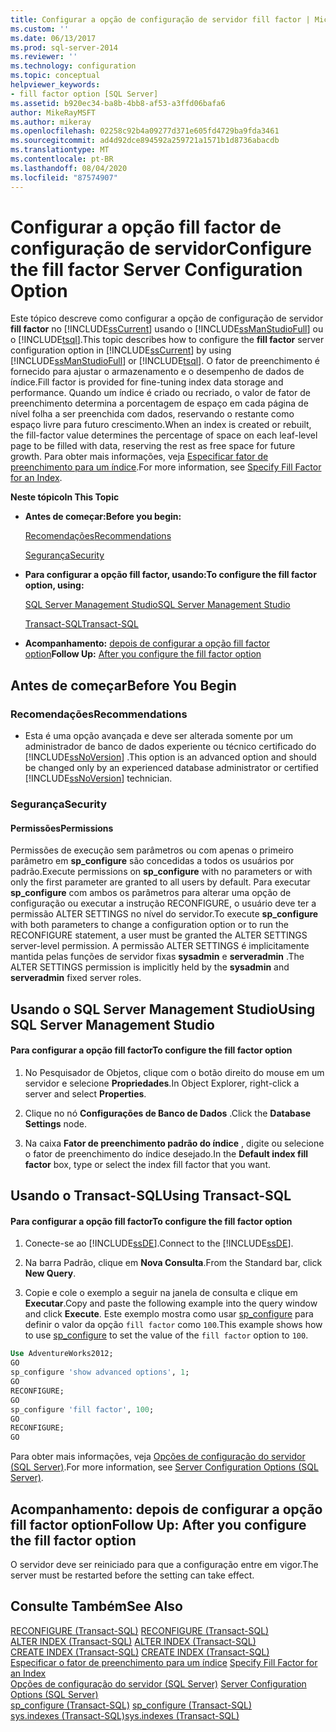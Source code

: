 ```yaml
---
title: Configurar a opção de configuração de servidor fill factor | Microsoft Docs
ms.custom: ''
ms.date: 06/13/2017
ms.prod: sql-server-2014
ms.reviewer: ''
ms.technology: configuration
ms.topic: conceptual
helpviewer_keywords:
- fill factor option [SQL Server]
ms.assetid: b920ec34-ba8b-4bb8-af53-a3ffd06bafa6
author: MikeRayMSFT
ms.author: mikeray
ms.openlocfilehash: 02258c92b4a09277d371e605fd4729ba9fda3461
ms.sourcegitcommit: ad4d92dce894592a259721a1571b1d8736abacdb
ms.translationtype: MT
ms.contentlocale: pt-BR
ms.lasthandoff: 08/04/2020
ms.locfileid: "87574907"
---
```

# <a name="configure-the-fill-factor-server-configuration-option"></a><span data-ttu-id="277be-102">Configurar a opção fill factor de configuração de servidor</span><span class="sxs-lookup"><span data-stu-id="277be-102">Configure the fill factor Server Configuration Option</span></span>
  <span data-ttu-id="277be-103">Este tópico descreve como configurar a opção de configuração de servidor **fill factor** no [!INCLUDE[ssCurrent](../../includes/sscurrent-md.md)] usando o [!INCLUDE[ssManStudioFull](../../includes/ssmanstudiofull-md.md)] ou o [!INCLUDE[tsql](../../includes/tsql-md.md)].</span><span class="sxs-lookup"><span data-stu-id="277be-103">This topic describes how to configure the **fill factor** server configuration option in [!INCLUDE[ssCurrent](../../includes/sscurrent-md.md)] by using [!INCLUDE[ssManStudioFull](../../includes/ssmanstudiofull-md.md)] or [!INCLUDE[tsql](../../includes/tsql-md.md)].</span></span> <span data-ttu-id="277be-104">O fator de preenchimento é fornecido para ajustar o armazenamento e o desempenho de dados de índice.</span><span class="sxs-lookup"><span data-stu-id="277be-104">Fill factor is provided for fine-tuning index data storage and performance.</span></span> <span data-ttu-id="277be-105">Quando um índice é criado ou recriado, o valor de fator de preenchimento determina a porcentagem de espaço em cada página de nível folha a ser preenchida com dados, reservando o restante como espaço livre para futuro crescimento.</span><span class="sxs-lookup"><span data-stu-id="277be-105">When an index is created or rebuilt, the fill-factor value determines the percentage of space on each leaf-level page to be filled with data, reserving the rest as free space for future growth.</span></span> <span data-ttu-id="277be-106">Para obter mais informações, veja [Especificar fator de preenchimento para um índice](../../relational-databases/indexes/specify-fill-factor-for-an-index.md).</span><span class="sxs-lookup"><span data-stu-id="277be-106">For more information, see [Specify Fill Factor for an Index](../../relational-databases/indexes/specify-fill-factor-for-an-index.md).</span></span>  
  
 <span data-ttu-id="277be-107">**Neste tópico**</span><span class="sxs-lookup"><span data-stu-id="277be-107">**In This Topic**</span></span>  
  
-   <span data-ttu-id="277be-108">**Antes de começar:**</span><span class="sxs-lookup"><span data-stu-id="277be-108">**Before you begin:**</span></span>  
  
     [<span data-ttu-id="277be-109">Recomendações</span><span class="sxs-lookup"><span data-stu-id="277be-109">Recommendations</span></span>](#Recommendations)  
  
     [<span data-ttu-id="277be-110">Segurança</span><span class="sxs-lookup"><span data-stu-id="277be-110">Security</span></span>](#Security)  
  
-   <span data-ttu-id="277be-111">**Para configurar a opção fill factor, usando:**</span><span class="sxs-lookup"><span data-stu-id="277be-111">**To configure the fill factor option, using:**</span></span>  
  
     [<span data-ttu-id="277be-112">SQL Server Management Studio</span><span class="sxs-lookup"><span data-stu-id="277be-112">SQL Server Management Studio</span></span>](#SSMSProcedure)  
  
     [<span data-ttu-id="277be-113">Transact-SQL</span><span class="sxs-lookup"><span data-stu-id="277be-113">Transact-SQL</span></span>](#TsqlProcedure)  
  
-   <span data-ttu-id="277be-114">**Acompanhamento:**  [depois de configurar a opção fill factor option](#FollowUp)</span><span class="sxs-lookup"><span data-stu-id="277be-114">**Follow Up:**  [After you configure the fill factor option](#FollowUp)</span></span>  
  
##  <a name="before-you-begin"></a><a name="BeforeYouBegin"></a> <span data-ttu-id="277be-115">Antes de começar</span><span class="sxs-lookup"><span data-stu-id="277be-115">Before You Begin</span></span>  
  
###  <a name="recommendations"></a><a name="Recommendations"></a> <span data-ttu-id="277be-116">Recomendações</span><span class="sxs-lookup"><span data-stu-id="277be-116">Recommendations</span></span>  
  
-   <span data-ttu-id="277be-117">Esta é uma opção avançada e deve ser alterada somente por um administrador de banco de dados experiente ou técnico certificado do [!INCLUDE[ssNoVersion](../../includes/ssnoversion-md.md)] .</span><span class="sxs-lookup"><span data-stu-id="277be-117">This option is an advanced option and should be changed only by an experienced database administrator or certified [!INCLUDE[ssNoVersion](../../includes/ssnoversion-md.md)] technician.</span></span>  
  
###  <a name="security"></a><a name="Security"></a> <span data-ttu-id="277be-118">Segurança</span><span class="sxs-lookup"><span data-stu-id="277be-118">Security</span></span>  
  
####  <a name="permissions"></a><a name="Permissions"></a> <span data-ttu-id="277be-119">Permissões</span><span class="sxs-lookup"><span data-stu-id="277be-119">Permissions</span></span>  
 <span data-ttu-id="277be-120">Permissões de execução sem parâmetros ou com apenas o primeiro parâmetro em **sp_configure** são concedidas a todos os usuários por padrão.</span><span class="sxs-lookup"><span data-stu-id="277be-120">Execute permissions on **sp_configure** with no parameters or with only the first parameter are granted to all users by default.</span></span> <span data-ttu-id="277be-121">Para executar **sp_configure** com ambos os parâmetros para alterar uma opção de configuração ou executar a instrução RECONFIGURE, o usuário deve ter a permissão ALTER SETTINGS no nível do servidor.</span><span class="sxs-lookup"><span data-stu-id="277be-121">To execute **sp_configure** with both parameters to change a configuration option or to run the RECONFIGURE statement, a user must be granted the ALTER SETTINGS server-level permission.</span></span> <span data-ttu-id="277be-122">A permissão ALTER SETTINGS é implicitamente mantida pelas funções de servidor fixas **sysadmin** e **serveradmin** .</span><span class="sxs-lookup"><span data-stu-id="277be-122">The ALTER SETTINGS permission is implicitly held by the **sysadmin** and **serveradmin** fixed server roles.</span></span>  
  
##  <a name="using-sql-server-management-studio"></a><a name="SSMSProcedure"></a> <span data-ttu-id="277be-123">Usando o SQL Server Management Studio</span><span class="sxs-lookup"><span data-stu-id="277be-123">Using SQL Server Management Studio</span></span>  
  
#### <a name="to-configure-the-fill-factor-option"></a><span data-ttu-id="277be-124">Para configurar a opção fill factor</span><span class="sxs-lookup"><span data-stu-id="277be-124">To configure the fill factor option</span></span>  
  
1.  <span data-ttu-id="277be-125">No Pesquisador de Objetos, clique com o botão direito do mouse em um servidor e selecione **Propriedades**.</span><span class="sxs-lookup"><span data-stu-id="277be-125">In Object Explorer, right-click a server and select **Properties**.</span></span>  
  
2.  <span data-ttu-id="277be-126">Clique no nó **Configurações de Banco de Dados** .</span><span class="sxs-lookup"><span data-stu-id="277be-126">Click the **Database Settings** node.</span></span>  
  
3.  <span data-ttu-id="277be-127">Na caixa **Fator de preenchimento padrão do índice** , digite ou selecione o fator de preenchimento do índice desejado.</span><span class="sxs-lookup"><span data-stu-id="277be-127">In the **Default index fill factor** box, type or select the index fill factor that you want.</span></span>  
  
##  <a name="using-transact-sql"></a><a name="TsqlProcedure"></a> <span data-ttu-id="277be-128">Usando o Transact-SQL</span><span class="sxs-lookup"><span data-stu-id="277be-128">Using Transact-SQL</span></span>  
  
#### <a name="to-configure-the-fill-factor-option"></a><span data-ttu-id="277be-129">Para configurar a opção fill factor</span><span class="sxs-lookup"><span data-stu-id="277be-129">To configure the fill factor option</span></span>  
  
1.  <span data-ttu-id="277be-130">Conecte-se ao [!INCLUDE[ssDE](../../includes/ssde-md.md)].</span><span class="sxs-lookup"><span data-stu-id="277be-130">Connect to the [!INCLUDE[ssDE](../../includes/ssde-md.md)].</span></span>  
  
2.  <span data-ttu-id="277be-131">Na barra Padrão, clique em **Nova Consulta**.</span><span class="sxs-lookup"><span data-stu-id="277be-131">From the Standard bar, click **New Query**.</span></span>  
  
3.  <span data-ttu-id="277be-132">Copie e cole o exemplo a seguir na janela de consulta e clique em **Executar**.</span><span class="sxs-lookup"><span data-stu-id="277be-132">Copy and paste the following example into the query window and click **Execute**.</span></span> <span data-ttu-id="277be-133">Este exemplo mostra como usar [sp_configure](/sql/relational-databases/system-stored-procedures/sp-configure-transact-sql) para definir o valor da opção `fill factor` como `100`.</span><span class="sxs-lookup"><span data-stu-id="277be-133">This example shows how to use [sp_configure](/sql/relational-databases/system-stored-procedures/sp-configure-transact-sql) to set the value of the `fill factor` option to `100`.</span></span>  
  
```sql  
Use AdventureWorks2012;  
GO  
sp_configure 'show advanced options', 1;  
GO  
RECONFIGURE;  
GO  
sp_configure 'fill factor', 100;  
GO  
RECONFIGURE;  
GO  
```  
  
 <span data-ttu-id="277be-134">Para obter mais informações, veja [Opções de configuração do servidor &#40;SQL Server&#41;](server-configuration-options-sql-server.md).</span><span class="sxs-lookup"><span data-stu-id="277be-134">For more information, see [Server Configuration Options &#40;SQL Server&#41;](server-configuration-options-sql-server.md).</span></span>  
  
##  <a name="follow-up-after-you-configure-the-fill-factor-option"></a><a name="FollowUp"></a> <span data-ttu-id="277be-135">Acompanhamento: depois de configurar a opção fill factor option</span><span class="sxs-lookup"><span data-stu-id="277be-135">Follow Up: After you configure the fill factor option</span></span>  
 <span data-ttu-id="277be-136">O servidor deve ser reiniciado para que a configuração entre em vigor.</span><span class="sxs-lookup"><span data-stu-id="277be-136">The server must be restarted before the setting can take effect.</span></span>  
  
## <a name="see-also"></a><span data-ttu-id="277be-137">Consulte Também</span><span class="sxs-lookup"><span data-stu-id="277be-137">See Also</span></span>  
 <span data-ttu-id="277be-138">[RECONFIGURE &#40;Transact-SQL&#41;](/sql/t-sql/language-elements/reconfigure-transact-sql) </span><span class="sxs-lookup"><span data-stu-id="277be-138">[RECONFIGURE &#40;Transact-SQL&#41;](/sql/t-sql/language-elements/reconfigure-transact-sql) </span></span>  
 <span data-ttu-id="277be-139">[ALTER INDEX &#40;Transact-SQL&#41;](/sql/t-sql/statements/alter-index-transact-sql) </span><span class="sxs-lookup"><span data-stu-id="277be-139">[ALTER INDEX &#40;Transact-SQL&#41;](/sql/t-sql/statements/alter-index-transact-sql) </span></span>  
 <span data-ttu-id="277be-140">[CREATE INDEX &#40;Transact-SQL&#41;](/sql/t-sql/statements/create-index-transact-sql) </span><span class="sxs-lookup"><span data-stu-id="277be-140">[CREATE INDEX &#40;Transact-SQL&#41;](/sql/t-sql/statements/create-index-transact-sql) </span></span>  
 <span data-ttu-id="277be-141">[Especificar o fator de preenchimento para um índice](../../relational-databases/indexes/specify-fill-factor-for-an-index.md) </span><span class="sxs-lookup"><span data-stu-id="277be-141">[Specify Fill Factor for an Index](../../relational-databases/indexes/specify-fill-factor-for-an-index.md) </span></span>  
 <span data-ttu-id="277be-142">[Opções de configuração do servidor &#40;SQL Server&#41;](server-configuration-options-sql-server.md) </span><span class="sxs-lookup"><span data-stu-id="277be-142">[Server Configuration Options &#40;SQL Server&#41;](server-configuration-options-sql-server.md) </span></span>  
 <span data-ttu-id="277be-143">[sp_configure &#40;Transact-SQL&#41;](/sql/relational-databases/system-stored-procedures/sp-configure-transact-sql) </span><span class="sxs-lookup"><span data-stu-id="277be-143">[sp_configure &#40;Transact-SQL&#41;](/sql/relational-databases/system-stored-procedures/sp-configure-transact-sql) </span></span>  
 [<span data-ttu-id="277be-144">sys.indexes &#40;Transact-SQL&#41;</span><span class="sxs-lookup"><span data-stu-id="277be-144">sys.indexes &#40;Transact-SQL&#41;</span></span>](/sql/relational-databases/system-catalog-views/sys-indexes-transact-sql)  
  
  
